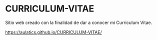 # CURRICULUM-VITAE

Sitio web creado con la finalidad de dar a conocer mi Curriculum Vitae.

https://aulatics.github.io/CURRICULUM-VITAE/
